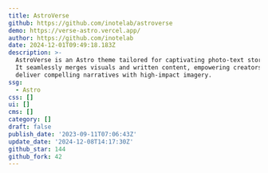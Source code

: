 ```yaml
---
title: AstroVerse
github: https://github.com/inotelab/astroverse
demo: https://verse-astro.vercel.app/
author: https://github.com/inotelab
date: 2024-12-01T09:49:18.183Z
description: >-
  AstroVerse is an Astro theme tailored for captivating photo-text storytelling.
  It seamlessly merges visuals and written content, empowering creators to
  deliver compelling narratives with high-impact imagery.
ssg:
  - Astro
css: []
ui: []
cms: []
category: []
draft: false
publish_date: '2023-09-11T07:06:43Z'
update_date: '2024-12-08T14:17:30Z'
github_star: 144
github_fork: 42
---
```

